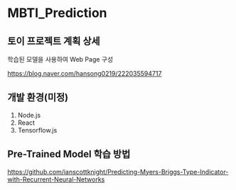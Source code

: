 # MBTI_Prediction

## 토이 프로젝트 계획 상세
학습된 모델을 사용하여 Web Page 구성 

https://blog.naver.com/hansong0219/222035594717

## 개발 환경(미정)
1. Node.js
2. React
3. Tensorflow.js 

## Pre-Trained Model 학습 방법 
https://github.com/ianscottknight/Predicting-Myers-Briggs-Type-Indicator-with-Recurrent-Neural-Networks
